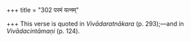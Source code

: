 +++
title = "302 परमं यत्नम्"

+++
This verse is quoted in *Vivādaratnākara* (p. 293);—and in
*Vivādacintāmaṇi* (p. 124).


